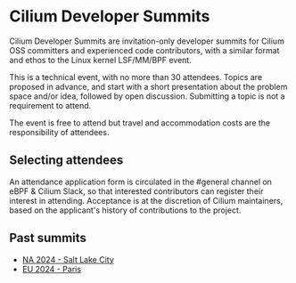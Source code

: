# Cilium Developer Summits

Cilium Developer Summits are invitation-only developer summits for Cilium OSS committers and experienced code contributors, with a similar format and ethos to the Linux kernel LSF/MM/BPF event. 

This is a technical event, with no more than 30 attendees. Topics are proposed in advance, and start with a short presentation about the problem space and/or idea, followed by open discussion. Submitting a topic is not a requirement to attend.

The event is free to attend but travel and accommodation costs are the responsibility of attendees.

## Selecting attendees

An attendance application form is circulated in the #general channel on eBPF & Cilium Slack, so that interested contributors can register their interest in attending. Acceptance is at the discretion of Cilium maintainers, based on the applicant's history of contributions to the project. 

## Past summits

* [NA 2024  - Salt Lake City](2024-NA/README.md) 
* [EU 2024 - Paris](2024-EU/README.md)
